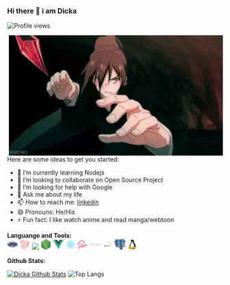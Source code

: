 ### Hi there 👋 i am Dicka
![Profile views](https://gpvc.arturio.dev/dicka88)

<img align="right" src="https://raw.githubusercontent.com/dicka88/dicka88/master/52-mab.webp" />

Here are some ideas to get you started:

- 🌱 I’m currently learning Nodejs
- 👯 I’m looking to collaborate on Open Source Project
- 🤔 I’m looking for help with Google
- 💬 Ask me about my life
- 📫 How to reach me: [linkedin](https://linkedin.com/in/dickaismaji)
- 😄 Pronouns: He/His
- ⚡ Fun fact: I like watch anime and read manga/webtoon  

**Languange and Tools:**
<br>
<img height="25px" src="https://raw.githubusercontent.com/github/explore/ccc16358ac4530c6a69b1b80c7223cd2744dea83/topics/php/php.png" />
<img height="25px" src="https://raw.githubusercontent.com/github/explore/56a826d05cf762b2b50ecbe7d492a839b04f3fbf/topics/laravel/laravel.png" />
<img height="25px" src="https://codeigniter.com/userguide3/_static/ci-icon.ico" />
<img height="25px" src="https://raw.githubusercontent.com/github/explore/80688e429a7d4ef2fca1e82350fe8e3517d3494d/topics/nodejs/nodejs.png" />
<img height="25px" src="https://raw.githubusercontent.com/github/explore/80688e429a7d4ef2fca1e82350fe8e3517d3494d/topics/vue/vue.png" />
<img height="25px" src="https://raw.githubusercontent.com/github/explore/80688e429a7d4ef2fca1e82350fe8e3517d3494d/topics/react-native/react-native.png" />
<img height="25px" src="https://raw.githubusercontent.com/github/explore/80688e429a7d4ef2fca1e82350fe8e3517d3494d/topics/sass/sass.png" />
<img height="25px" src="https://raw.githubusercontent.com/github/explore/80688e429a7d4ef2fca1e82350fe8e3517d3494d/topics/express/express.png" />
<img height="25px" src="https://raw.githubusercontent.com/github/explore/80688e429a7d4ef2fca1e82350fe8e3517d3494d/topics/mysql/mysql.png" />
<img height="25px" src="https://raw.githubusercontent.com/github/explore/80688e429a7d4ef2fca1e82350fe8e3517d3494d/topics/postgresql/postgresql.png" />
<img height="25px" src="https://raw.githubusercontent.com/github/explore/80688e429a7d4ef2fca1e82350fe8e3517d3494d/topics/linux/linux.png" />

**Github Stats:**
<summary>
  
[![Dicka Github Stats](https://github-readme-stats.vercel.app/api?username=dicka88)](https://github.com/dicka88)
![Top Langs](https://github-readme-stats.vercel.app/api/top-langs/?username=dicka88&theme=buefy&layout=compact)


</summary>
